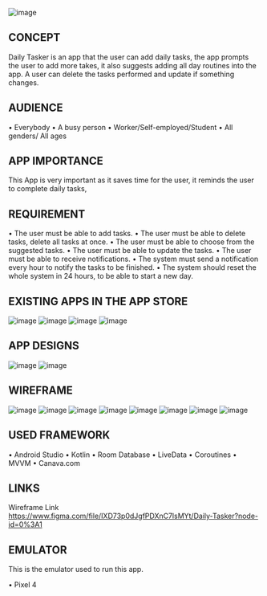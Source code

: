 
![image](https://user-images.githubusercontent.com/36969764/117295590-f16b3200-ae6b-11eb-93f9-79f91c363027.png)



## CONCEPT
Daily Tasker is an app that the user can add daily tasks, the app prompts the user to add more takes, it also suggests adding all day routines into the app. A user can delete the tasks performed and update if something changes. 

## AUDIENCE
•	Everybody
•	A busy person
•	Worker/Self-employed/Student
•	All genders/ All ages

## APP IMPORTANCE
This App is very important as it saves time for the user, it reminds the user to complete daily tasks, 

## REQUIREMENT
•	The user must be able to add tasks.
•	The user must be able to delete tasks, delete all tasks at once.
•	The user must be able to choose from the suggested tasks.
•	The user must be able to update the tasks.
•	The user must be able to receive notifications.
•	The system must send a notification every hour to notify the tasks to be finished.
•	The system should reset the whole system in 24 hours, to be able to start a new day.

## EXISTING APPS IN THE APP STORE
![image](https://user-images.githubusercontent.com/36969764/117293724-abad6a00-ae69-11eb-9086-4955bf71db15.png)
![image](https://user-images.githubusercontent.com/36969764/117293759-b7992c00-ae69-11eb-8b9a-4ce9619672a6.png)
![image](https://user-images.githubusercontent.com/36969764/117293773-bcf67680-ae69-11eb-8b3e-d7188718245c.png)
![image](https://user-images.githubusercontent.com/36969764/117293790-c384ee00-ae69-11eb-9d08-3f8b0309b175.png)

## APP DESIGNS
![image](https://user-images.githubusercontent.com/36969764/117293880-de576280-ae69-11eb-893c-979191ef778c.png)
![image](https://user-images.githubusercontent.com/36969764/117293895-e57e7080-ae69-11eb-98df-36785aee3dd5.png)

## WIREFRAME
![image](https://user-images.githubusercontent.com/36969764/117294119-2d9d9300-ae6a-11eb-9e64-aabeef8abccf.png)
![image](https://user-images.githubusercontent.com/36969764/117294124-32624700-ae6a-11eb-8afe-e554d9317525.png)
![image](https://user-images.githubusercontent.com/36969764/117294149-39895500-ae6a-11eb-98be-5b1891636c4e.png)
![image](https://user-images.githubusercontent.com/36969764/117294168-40b06300-ae6a-11eb-863c-e365fb7a9aac.png)
![image](https://user-images.githubusercontent.com/36969764/117294196-46a64400-ae6a-11eb-8deb-b0ef3ce121ae.png)
![image](https://user-images.githubusercontent.com/36969764/117294222-4c038e80-ae6a-11eb-987a-eaab5072dc62.png)
![image](https://user-images.githubusercontent.com/36969764/117294242-51f96f80-ae6a-11eb-9a09-831f43fb3465.png)
![image](https://user-images.githubusercontent.com/36969764/117294253-5756ba00-ae6a-11eb-9b70-c723c2432008.png)

## USED FRAMEWORK
•	Android Studio
•	Kotlin
•	Room Database
•	LiveData
•	Coroutines
•	MVVM
•	Canava.com

## LINKS
Wireframe Link
https://www.figma.com/file/IXD73p0dJgfPDXnC7lsMYt/Daily-Tasker?node-id=0%3A1

## EMULATOR
This is the emulator used to run this app.

•	Pixel 4
